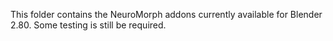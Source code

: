This folder contains the NeuroMorph addons currently available for Blender 2.80.  Some testing is still be required.
